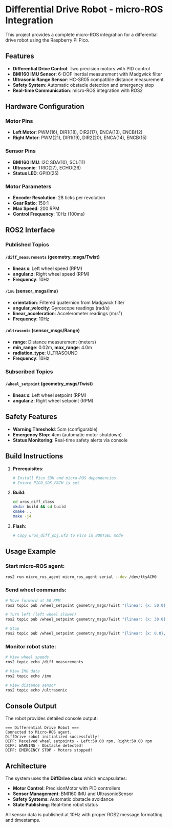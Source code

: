 # Differential Drive Robot - micro-ROS Integration

This project provides a complete micro-ROS integration for a differential drive robot using the Raspberry Pi Pico.

## Features

- **Differential Drive Control**: Two precision motors with PID control
- **BMI160 IMU Sensor**: 6-DOF inertial measurement with Madgwick filter
- **Ultrasonic Range Sensor**: HC-SR05 compatible distance measurement
- **Safety System**: Automatic obstacle detection and emergency stop
- **Real-time Communication**: micro-ROS integration with ROS2

## Hardware Configuration

### Motor Pins
- **Left Motor**: PWM(16), DIR1(18), DIR2(17), ENCA(13), ENCB(12)
- **Right Motor**: PWM(21), DIR1(19), DIR2(20), ENCA(14), ENCB(15)

### Sensor Pins
- **BMI160 IMU**: I2C SDA(10), SCL(11)
- **Ultrasonic**: TRIG(27), ECHO(26)
- **Status LED**: GPIO(25)

### Motor Parameters
- **Encoder Resolution**: 28 ticks per revolution
- **Gear Ratio**: 150:1
- **Max Speed**: 200 RPM
- **Control Frequency**: 10Hz (100ms)

## ROS2 Interface

### Published Topics

#### `/diff_measurements` (geometry_msgs/Twist)
- **linear.x**: Left wheel speed (RPM)
- **angular.z**: Right wheel speed (RPM)
- **Frequency**: 10Hz

#### `/imu` (sensor_msgs/Imu)
- **orientation**: Filtered quaternion from Madgwick filter
- **angular_velocity**: Gyroscope readings (rad/s)
- **linear_acceleration**: Accelerometer readings (m/s²)
- **Frequency**: 10Hz

#### `/ultrasonic` (sensor_msgs/Range)
- **range**: Distance measurement (meters)
- **min_range**: 0.02m, **max_range**: 4.0m
- **radiation_type**: ULTRASOUND
- **Frequency**: 10Hz

### Subscribed Topics

#### `/wheel_setpoint` (geometry_msgs/Twist)
- **linear.x**: Left wheel setpoint (RPM)
- **angular.z**: Right wheel setpoint (RPM)

## Safety Features

- **Warning Threshold**: 5cm (configurable)
- **Emergency Stop**: 4cm (automatic motor shutdown)
- **Status Monitoring**: Real-time safety alerts via console

## Build Instructions

1. **Prerequisites**:
   ```bash
   # Install Pico SDK and micro-ROS dependencies
   # Ensure PICO_SDK_PATH is set
   ```

2. **Build**:
   ```bash
   cd uros_diff_class
   mkdir build && cd build
   cmake ..
   make -j4
   ```

3. **Flash**:
   ```bash
   # Copy uros_diff_obj.uf2 to Pico in BOOTSEL mode
   ```

## Usage Example

### Start micro-ROS agent:
```bash
ros2 run micro_ros_agent micro_ros_agent serial --dev /dev/ttyACM0
```

### Send wheel commands:
```bash
# Move forward at 50 RPM
ros2 topic pub /wheel_setpoint geometry_msgs/Twist "{linear: {x: 50.0}, angular: {z: 50.0}}"

# Turn left (left wheel slower)
ros2 topic pub /wheel_setpoint geometry_msgs/Twist "{linear: {x: 30.0}, angular: {z: 50.0}}"

# Stop
ros2 topic pub /wheel_setpoint geometry_msgs/Twist "{linear: {x: 0.0}, angular: {z: 0.0}}"
```

### Monitor robot state:
```bash
# View wheel speeds
ros2 topic echo /diff_measurements

# View IMU data
ros2 topic echo /imu

# View distance sensor
ros2 topic echo /ultrasonic
```

## Console Output

The robot provides detailed console output:
```
=== Differential Drive Robot ===
Connected to Micro-ROS agent.
DiffDrive robot initialized successfully!
DIFF: Received wheel setpoints - Left:50.00 rpm, Right:50.00 rpm
DIFF: WARNING - Obstacle detected!
DIFF: EMERGENCY STOP - Motors stopped!
```

## Architecture

The system uses the **DiffDrive class** which encapsulates:
- **Motor Control**: PrecisionMotor with PID controllers
- **Sensor Management**: BMI160 IMU and UltrasonicSensor
- **Safety Systems**: Automatic obstacle avoidance
- **State Publishing**: Real-time robot status

All sensor data is published at 10Hz with proper ROS2 message formatting and timestamps.